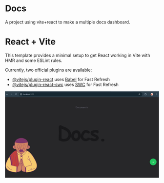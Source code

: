 # Docs
A project using vite+react to make a multiple docs dashboard.
# React + Vite

This template provides a minimal setup to get React working in Vite with HMR and some ESLint rules.

Currently, two official plugins are available:

- [@vitejs/plugin-react](https://github.com/vitejs/vite-plugin-react/blob/main/packages/plugin-react/README.md) uses [Babel](https://babeljs.io/) for Fast Refresh
- [@vitejs/plugin-react-swc](https://github.com/vitejs/vite-plugin-react-swc) uses [SWC](https://swc.rs/) for Fast Refresh


[![Video Title](https://github.com/Martand03/Martand03/blob/videos/docs-thumbnail.jpg)](https://drive.google.com/file/d/1xcofH54qyFLfQguhMWh8qk8oKY5o4wZh/view?usp=sharing)
